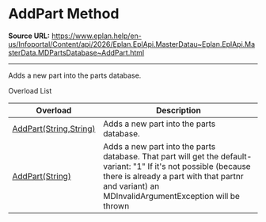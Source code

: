 # AddPart Method

**Source URL:** https://www.eplan.help/en-us/Infoportal/Content/api/2026/Eplan.EplApi.MasterDatau~Eplan.EplApi.MasterData.MDPartsDatabase~AddPart.html

---

Adds a new part into the parts database.

Overload List

| Overload | Description |
| --- | --- |
| [AddPart(String,String)](Eplan.EplApi.MasterDatau~Eplan.EplApi.MasterData.MDPartsDatabase~AddPart(String,String).html) | Adds a new part into the parts database. |
| [AddPart(String)](Eplan.EplApi.MasterDatau~Eplan.EplApi.MasterData.MDPartsDatabase~AddPart(String).html) | Adds a new part into the parts database. That part will get the default-variant: "1" If it's not possible (because there is already a part with that partnr and variant) an MDInvalidArgumentException will be thrown |
